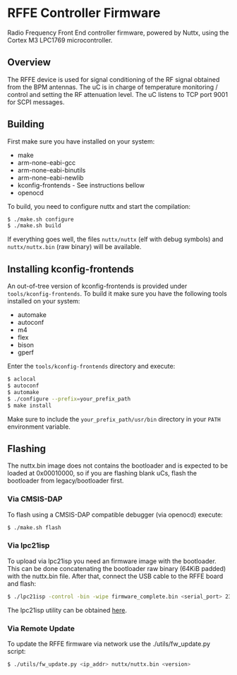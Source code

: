 # RFFE Controller Firmware

Radio Frequency Front End controller firmware, powered by Nuttx, using the Cortex M3 LPC1769 microcontroller.

## Overview

The RFFE device is used for signal conditioning of the RF signal obtained from the BPM antennas. The uC is in charge of temperature monitoring / control and setting the RF attenuation level. The uC listens to TCP port 9001 for SCPI messages.

## Building

First make sure you have installed on your system:
* make
* arm-none-eabi-gcc
* arm-none-eabi-binutils
* arm-none-eabi-newlib
* kconfig-frontends - See instructions bellow
* openocd

To build, you need to configure nuttx and start the compilation:

``` bash
$ ./make.sh configure
$ ./make.sh build
```

If everything goes well, the files ```nuttx/nuttx``` (elf with debug symbols) and ```nuttx/nuttx.bin``` (raw binary) will be available.

## Installing kconfig-frontends

An out-of-tree version of kconfig-frontends is provided under ```tools/kconfig-frontends```. To build it make sure you have the following tools installed on your system:
* automake
* autoconf
* m4
* flex
* bison
* gperf

Enter the ```tools/kconfig-frontends``` directory and execute:
```bash
$ aclocal
$ autoconf
$ automake
$ ./configure --prefix=your_prefix_path
$ make install
```

Make sure to include the ```your_prefix_path/usr/bin``` directory in your ```PATH``` environment variable.

## Flashing

The nuttx.bin image does not contains the bootloader and is expected to be loaded at 0x00010000, so if you are flashing blank uCs, flash the bootloader from legacy/bootloader first.

### Via CMSIS-DAP

To flash using a CMSIS-DAP compatible debugger (via openocd) execute:

```bash
$ ./make.sh flash

```

### Via lpc21isp

To upload via lpc21isp you need an firmware image with the bootloader. This can be done concatenating the bootloader raw binary (64KiB padded) with the nuttx.bin file. After that, connect the USB cable to the RFFE board and flash:

```bash
$ ./lpc21isp -control -bin -wipe firmware_complete.bin <serial_port> 230400 12000
```

The lpc21isp utility can be obtained [here](https://github.com/lnls-dig/lpc21isp).

### Via Remote Update

To update the RFFE firmware via network use the ./utils/fw_update.py script:

```bash
$ ./utils/fw_update.py <ip_addr> nuttx/nuttx.bin <version>
```
